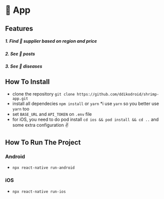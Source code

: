 # 🦐 App

## Features
##### 1. Find 🦐 supplier based on region and price
##### 2. See 🦐 posts
##### 3. See 🦐 diseases

## How To Install
- clone the repository `git clone https://github.com/ddikodroid/shrimp-app.git`
- install all dependecies `npm install` or `yarn` *i use `yarn` so you better use `yarn` too
- set `BASE_URL` and `API_TOKEN` on `.env` file
- for iOS, you need to do pod install `cd ios && pod install && cd ..` and some extra configuration ✌️

## How To Run The Project
### Android
- `npx react-native run-android`
### iOS
- `npx react-native run-ios`